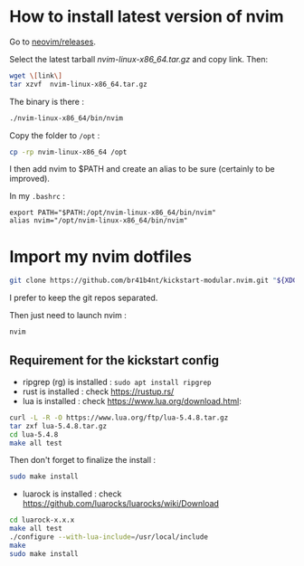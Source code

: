 # How to install latest version of nvim 

Go to [neovim/releases](https://github.com/neovim/neovim/releases).

Select the latest tarball *nvim-linux-x86_64.tar.gz* and copy link.
Then:
```sh
wget \[link\]
tar xzvf  nvim-linux-x86_64.tar.gz 
```

The binary is there : 
```sh
./nvim-linux-x86_64/bin/nvim
```

Copy the folder to `/opt` :

```sh 
cp -rp nvim-linux-x86_64 /opt
```

I then add nvim to $PATH and create an alias to be sure (certainly to be improved).

In my `.bashrc` : 
```
export PATH="$PATH:/opt/nvim-linux-x86_64/bin/nvim"
alias nvim="/opt/nvim-linux-x86_64/bin/nvim"
```

# Import my nvim dotfiles
```sh
git clone https://github.com/br41b4nt/kickstart-modular.nvim.git "${XDG_CONFIG_HOME:-$HOME/.config}"/nvim
```

I prefer to keep the git repos separated. 

Then just need to launch nvim : 
```sh
nvim
```

## Requirement for the kickstart config

- ripgrep (rg) is installed : `sudo apt install ripgrep`
- rust is installed : check https://rustup.rs/
- lua is installed : check https://www.lua.org/download.html:
```sh
curl -L -R -O https://www.lua.org/ftp/lua-5.4.8.tar.gz
tar zxf lua-5.4.8.tar.gz
cd lua-5.4.8
make all test
```
Then don't forget to finalize the install : 
```sh
sudo make install
```
- luarock is installed : check https://github.com/luarocks/luarocks/wiki/Download
```sh
cd luarock-x.x.x
make all test
./configure --with-lua-include=/usr/local/include
make
sudo make install
``` 






